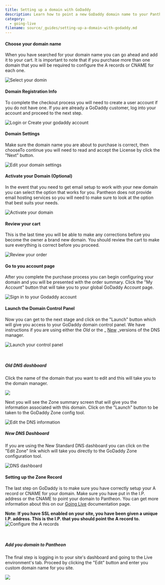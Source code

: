 ```yaml
---
title: Setting up a domain with GoDaddy
description: Learn how to point a new GoDaddy domain name to your Pantheon site.
category:
  - going-live
filename: source/_guides/setting-up-a-domain-with-godaddy.md
---
```


#### Choose your domain name
When you have searched for your domain name you can go ahead and add it to your cart. It is important to note that if you purchase more than one domain that you will be required to configure the A records or CNAME for each one.  




 ![Select your domin](https://pantheon-systems.desk.com/customer/portal/attachments/49493)
#### Domain Registration Info
To complete the checkout process you will need to create a user account if you do not have one. If you are already a GoDaddy customer, log into your account and proceed to the next step.  


 ![Login or Create your godaddy account](https://pantheon-systems.desk.com/customer/portal/attachments/49494)
#### Domain Settings
Make sure the domain name you are about to purchase is correct, then chooseTo continue you will need to read and accept the License by click the "Next" button.  


 ![Edit your domain settings](https://pantheon-systems.desk.com/customer/portal/attachments/49495)
#### Activate your Domain (Optional)
In the event that you need to get email setup to work with your new domain you can select the option that works for you. Pantheon does not provide email hosting services so you will need to make sure to look at the option that best suits your needs.  


 ![Activate your domain](https://pantheon-systems.desk.com/customer/portal/attachments/49496)
#### Review your cart
This is the last time you will be able to make any corrections before you become the owner a brand new domain. You should review the cart to make sure everything is correct before you proceed.  


 ![Review your order](https://pantheon-systems.desk.com/customer/portal/attachments/49497)
#### Go to you account page
After you complete the purchase process you can begin configuring your domain and you will be presented with the order summary. Click the "My Account" button that will take you to your global GoDaddy Account page.   


 ![Sign in to your Godaddy account](https://pantheon-systems.desk.com/customer/portal/attachments/49498)
#### Launch the Domain Control Panel
Now you can get to the next stage and click on the "Launch" button which will give you access to your GoDaddy domain control panel. We have instructions if you are using either the _Old_ or the _ [New](new-dns-dashboard) _versions of the DNS manager.  


 ![Launch your control panel](https://pantheon-systems.desk.com/customer/portal/attachments/49499)  
 
##### Old DNS dashboard
Click the name of the domain that you want to edit and this will take you to the domain manager.  


 ![](https://pantheon-systems.desk.com/customer/portal/attachments/49521)  


Next you will see the Zone summary screen that will give you the information associated with this domain. Click on the "Launch" button to be taken to the GoDaddy Zone config tool.  


 ![Edit the DNS information](https://pantheon-systems.desk.com/customer/portal/attachments/49502)
##### New DNS Dashboard
If you are using the New Standard DNS dashboard you can click on the "Edit Zone" link which will take you directly to the GoDaddy Zone configuration tool.  


 ![DNS dashboard](https://pantheon-systems.desk.com/customer/portal/attachments/49520)
#### Setting up the Zone Record
The last step on GoDaddy is to make sure you have correctly setup your A record or CNAME for your domain. Make sure you have put in the I.P. address or the CNAME to point your domain to Pantheon. You can get more information about this on our [Going Live](/documentation/running-drupal/going-live-and-launching-your-site/-going-live) documentation page. 


**Note: If you have SSL enabled on your site, you have been given a unique I.P. address. This is the I.P. that you should point the A record to.**  
 ![Configure the A records](https://pantheon-systems.desk.com/customer/portal/attachments/49503)  
 

##### Add you domain to Pantheon

The final step is logging in to your site's dashboard and going to the Live environment's tab. Proceed by clicking the "Edit" button and enter you custom domain name for you site.  


 ![](https://pantheon-systems.desk.com/customer/portal/attachments/49505)  




 
